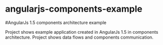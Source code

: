 # angularjs-components-example

#AngularJs 1.5 components architecture example

Project shows example application created in AngularJs 1.5 in components architecture. 
Project shows data flows and components communication.


